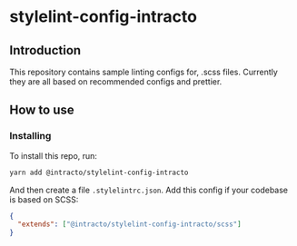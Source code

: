 # stylelint-config-intracto

## Introduction

This repository contains sample linting configs for, .scss files. Currently they are all based on recommended configs and prettier.

## How to use

### Installing

To install this repo, run:

```bash
yarn add @intracto/stylelint-config-intracto
```

And then create a file `.stylelintrc.json`. Add this config if your codebase is based on SCSS:

```json
{
  "extends": ["@intracto/stylelint-config-intracto/scss"]
}
```
